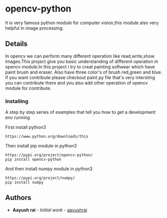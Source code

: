 # opencv-python

It is very famous python module for computer vision,this module also very helpful in image processing.

## Details

In opencv we can perform many different operation like read,write,show images.This project give you basic understanding 
of different operation in opencv module.In this project i try to creat painting softwear which have paint brush and eraser.
Also have three color's of brush red,green and blue. if you want contribute please checkout paint.py file that's very intersting 
you can contribute there and you also add other operation of opencv module for contribute.



### Installing

A step by step series of examples that tell you how to get a development env running

First install python3 

```
https://www.python.org/downloads/this 
```

Then install pip module in python3 

```
https://pypi.org/project/opencv-python/
pip install opencv-python
```

And then install numpy module in python3

```
https://pypi.org/project/numpy/
pip install numpy
```


## Authors

* **Aayush rai** - *Initial work* - [aayushrai](https://github.com/aayushrai)




